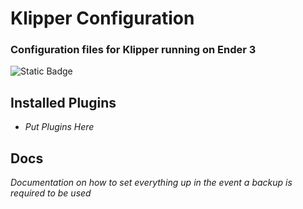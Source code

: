 # Klipper Configuration
### Configuration files for Klipper running on Ender 3
![Static Badge](https://img.shields.io/badge/Status-Active-yellow)

## Installed Plugins
* _Put Plugins Here_

## Docs
_Documentation on how to set everything up in the event a backup is required to be used_
